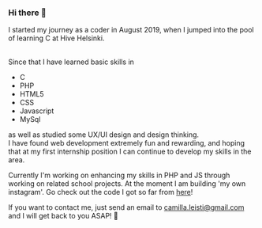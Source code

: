 ### Hi there 👋

I started my journey as a coder in August 2019, when I jumped into the pool of learning C at Hive Helsinki.<br><br>

Since that I have learned basic skills in
- C
- PHP
- HTML5
- CSS
- Javascript
- MySql

as well as studied some UX/UI design and design thinking.<br>
I have found web development extremely fun and rewarding, and hoping that at my first internship position I can continue to develop my skills in the area.

Currently I'm working on enhancing my skills in PHP and JS through working on related school projects. At the moment I am building 'my own instagram'. Go check out the code I got so far from [here](https://github.com/cleisti/camigru)!

If you want to contact me, just send an email to camilla.leisti@gmail.com and I will get back to you ASAP! 🐯

<!--
**cleisti/cleisti** is a ✨ _special_ ✨ repository because its `README.md` (this file) appears on your GitHub profile.

Here are some ideas to get you started:

- 🔭 I’m currently working on ...
- 🌱 I’m currently learning ...
- 👯 I’m looking to collaborate on ...
- 🤔 I’m looking for help with ...
- 💬 Ask me about ...
- 📫 How to reach me: ...
- 😄 Pronouns: ...
- ⚡ Fun fact: ...
-->
